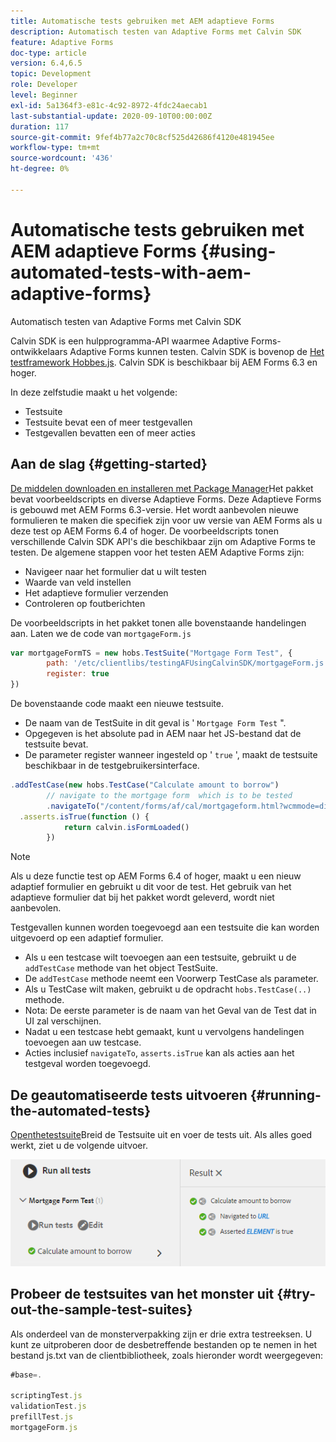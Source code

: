 ```yaml
---
title: Automatische tests gebruiken met AEM adaptieve Forms
description: Automatisch testen van Adaptive Forms met Calvin SDK
feature: Adaptive Forms
doc-type: article
version: 6.4,6.5
topic: Development
role: Developer
level: Beginner
exl-id: 5a1364f3-e81c-4c92-8972-4fdc24aecab1
last-substantial-update: 2020-09-10T00:00:00Z
duration: 117
source-git-commit: 9fef4b77a2c70c8cf525d42686f4120e481945ee
workflow-type: tm+mt
source-wordcount: '436'
ht-degree: 0%

---
```


# Automatische tests gebruiken met AEM adaptieve Forms {#using-automated-tests-with-aem-adaptive-forms}

Automatisch testen van Adaptive Forms met Calvin SDK

Calvin SDK is een hulpprogramma-API waarmee Adaptive Forms-ontwikkelaars Adaptive Forms kunnen testen. Calvin SDK is bovenop de [Het testframework Hobbes.js](https://experienceleague.adobe.com/docs/experience-manager-release-information/aem-release-updates/previous-updates/aem-previous-versions.html). Calvin SDK is beschikbaar bij AEM Forms 6.3 en hoger.

In deze zelfstudie maakt u het volgende:

* Testsuite
* Testsuite bevat een of meer testgevallen
* Testgevallen bevatten een of meer acties

## Aan de slag {#getting-started}

[De middelen downloaden en installeren met Package Manager](assets/testingadaptiveformsusingcalvinsdk1.zip)Het pakket bevat voorbeeldscripts en diverse Adaptieve Forms. Deze Adaptieve Forms is gebouwd met AEM Forms 6.3-versie. Het wordt aanbevolen nieuwe formulieren te maken die specifiek zijn voor uw versie van AEM Forms als u deze test op AEM Forms 6.4 of hoger. De voorbeeldscripts tonen verschillende Calvin SDK API&#39;s die beschikbaar zijn om Adaptive Forms te testen. De algemene stappen voor het testen AEM Adaptive Forms zijn:

* Navigeer naar het formulier dat u wilt testen
* Waarde van veld instellen
* Het adaptieve formulier verzenden
* Controleren op foutberichten

De voorbeeldscripts in het pakket tonen alle bovenstaande handelingen aan.
Laten we de code van `mortgageForm.js`

```javascript
var mortgageFormTS = new hobs.TestSuite("Mortgage Form Test", {
        path: '/etc/clientlibs/testingAFUsingCalvinSDK/mortgageForm.js',
        register: true
})
```

De bovenstaande code maakt een nieuwe testsuite.

* De naam van de TestSuite in dit geval is &#39; `Mortgage Form Test` &quot;.
* Opgegeven is het absolute pad in AEM naar het JS-bestand dat de testsuite bevat.
* De parameter register wanneer ingesteld op &#39; `true` &#39;, maakt de testsuite beschikbaar in de testgebruikersinterface.

```javascript
.addTestCase(new hobs.TestCase("Calculate amount to borrow")
        // navigate to the mortgage form  which is to be tested
        .navigateTo("/content/forms/af/cal/mortgageform.html?wcmmode=disabled")
  .asserts.isTrue(function () {
            return calvin.isFormLoaded()
        })
```

>[!NOTE]
>
>Als u deze functie test op AEM Forms 6.4 of hoger, maakt u een nieuw adaptief formulier en gebruikt u dit voor de test. Het gebruik van het adaptieve formulier dat bij het pakket wordt geleverd, wordt niet aanbevolen.

Testgevallen kunnen worden toegevoegd aan een testsuite die kan worden uitgevoerd op een adaptief formulier.

* Als u een testcase wilt toevoegen aan een testsuite, gebruikt u de `addTestCase` methode van het object TestSuite.
* De `addTestCase` methode neemt een Voorwerp TestCase als parameter.
* Als u TestCase wilt maken, gebruikt u de opdracht `hobs.TestCase(..)` methode.
* Nota: De eerste parameter is de naam van het Geval van de Test dat in UI zal verschijnen.
* Nadat u een testcase hebt gemaakt, kunt u vervolgens handelingen toevoegen aan uw testcase.
* Acties inclusief `navigateTo`, `asserts.isTrue` kan als acties aan het testgeval worden toegevoegd.

## De geautomatiseerde tests uitvoeren {#running-the-automated-tests}

[Openthetestsuite](http://localhost:4502/libs/granite/testing/hobbes.html)Breid de Testsuite uit en voer de tests uit. Als alles goed werkt, ziet u de volgende uitvoer.

![calvinsdk](assets/calvinimage.png)

## Probeer de testsuites van het monster uit {#try-out-the-sample-test-suites}

Als onderdeel van de monsterverpakking zijn er drie extra testreeksen. U kunt ze uitproberen door de desbetreffende bestanden op te nemen in het bestand js.txt van de clientbibliotheek, zoals hieronder wordt weergegeven:

```javascript
#base=.

scriptingTest.js
validationTest.js
prefillTest.js
mortgageForm.js
```
